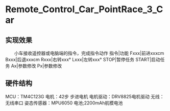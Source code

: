 # Remote_Control_Car_PointRace_3_Car
## 实现效果
&emsp;&emsp;小车接收遥控器或电脑端的指令，完成指令动作
指令|功能
Fxxx|前进xxxcm
Bxxx|后退xxxcm
Rxxx|右转xxx°
Lxxx|左转xxx°
STOP|暂停任务
START|启动任务
Ax|参数修改
Px|参数修改
## 硬件结构
MCU：TM4C123G
电机：42步 步进电机
电机驱动：DRV8825电机驱动
无线：无线串口
姿态传感器：MPU6050
电池;2200mAh航模电池
